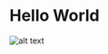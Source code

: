 # Hello World

![alt text]([http://url/to/img](https://www.google.com/search?q=animated+world+png&tbm=isch&ved=2ahUKEwjr6s_Y2dqDAxWFK9AFHVTaApsQ2-cCegQIABAA&oq=animated+world+png&gs_lcp=CgNpbWcQAzIFCAAQgAQyBggAEAgQHjIGCAAQCBAeOgQIIxAnOgYIABAHEB46BAgAEB5Q4QJYiQdggAhoAHAAeACAAXGIAdsDkgEDNC4xmAEAoAEBqgELZ3dzLXdpei1pbWfAAQE&sclient=img&ei=BK-iZevYNIXXwN4P1LSL2Ak&bih=903&biw=793&rlz=1C5CHFA_enUS940US940#imgrc=np2cYaNt7BxMjM)https://www.google.com/search?q=animated+world+png&tbm=isch&ved=2ahUKEwjr6s_Y2dqDAxWFK9AFHVTaApsQ2-cCegQIABAA&oq=animated+world+png&gs_lcp=CgNpbWcQAzIFCAAQgAQyBggAEAgQHjIGCAAQCBAeOgQIIxAnOgYIABAHEB46BAgAEB5Q4QJYiQdggAhoAHAAeACAAXGIAdsDkgEDNC4xmAEAoAEBqgELZ3dzLXdpei1pbWfAAQE&sclient=img&ei=BK-iZevYNIXXwN4P1LSL2Ak&bih=903&biw=793&rlz=1C5CHFA_enUS940US940#imgrc=np2cYaNt7BxMjM.png)
